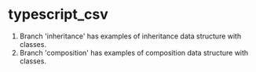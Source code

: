 # typescript_csv
1. Branch 'inheritance' has examples of inheritance data structure with classes.
2. Branch 'composition' has examples of composition data structure with classes.